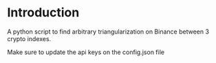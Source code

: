 # Introduction 
<p>A python script to find arbitrary triangularization on Binance between 3 crypto indexes.</p>
<p>Make sure to update the api keys on the config.json file</p>
